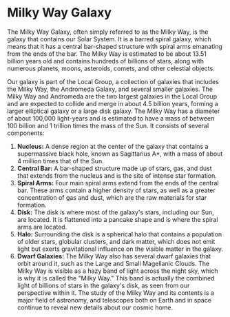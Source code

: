 # Milky Way Galaxy

The Milky Way Galaxy, often simply referred to as the Milky Way, is the galaxy that contains our Solar System. It is a barred spiral galaxy, which means that it has a central bar-shaped structure with spiral arms emanating from the ends of the bar. The Milky Way is estimated to be about 13.51 billion years old and contains hundreds of billions of stars, along with numerous planets, moons, asteroids, comets, and other celestial objects.

Our galaxy is part of the Local Group, a collection of galaxies that includes the Milky Way, the Andromeda Galaxy, and several smaller galaxies. The Milky Way and Andromeda are the two largest galaxies in the Local Group and are expected to collide and merge in about 4.5 billion years, forming a larger elliptical galaxy or a large disk galaxy.
The Milky Way has a diameter of about 100,000 light-years and is estimated to have a mass of between 100 billion and 1 trillion times the mass of the Sun. It consists of several components:

1. **Nucleus:** A dense region at the center of the galaxy that contains a supermassive black hole, known as Sagittarius A*, with a mass of about 4 million times that of the Sun.
2. **Central Bar:** A bar-shaped structure made up of stars, gas, and dust that extends from the nucleus and is the site of intense star formation.
3. **Spiral Arms:** Four main spiral arms extend from the ends of the central bar. These arms contain a higher density of stars, as well as a greater concentration of gas and dust, which are the raw materials for star formation.
4. **Disk:** The disk is where most of the galaxy's stars, including our Sun, are located. It is flattened into a pancake shape and is where the spiral arms are located.
5. **Halo:** Surrounding the disk is a spherical halo that contains a population of older stars, globular clusters, and dark matter, which does not emit light but exerts gravitational influence on the visible matter in the galaxy.
6. **Dwarf Galaxies:** The Milky Way also has several dwarf galaxies that orbit around it, such as the Large and Small Magellanic Clouds.
The Milky Way is visible as a hazy band of light across the night sky, which is why it is called the "Milky Way." This band is actually the combined light of billions of stars in the galaxy's disk, as seen from our perspective within it. The study of the Milky Way and its contents is a major field of astronomy, and telescopes both on Earth and in space continue to reveal new details about our cosmic home.
